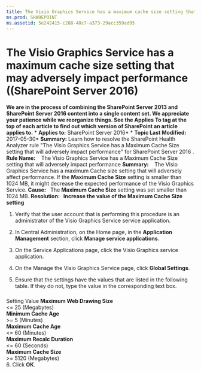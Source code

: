 ```yaml
---
title: The Visio Graphics Service has a maximum cache size setting that may adversely impact performance ((SharePoint Server 2016)
ms.prod: SHAREPOINT
ms.assetid: 5e242415-c288-48c7-a373-29acc359ad95
---
```



# The Visio Graphics Service has a maximum cache size setting that may adversely impact performance ((SharePoint Server 2016)
 **We are in the process of combining the SharePoint Server 2013 and SharePoint Server 2016 content into a single content set. We appreciate your patience while we reorganize things. See the Applies To tag at the top of each article to find out which version of SharePoint an article applies to.** * **Applies to:** SharePoint Server 2016*  * **Topic Last Modified:** 2017-05-30* **Summary:** Learn how to resolve the SharePoint Health Analyzer rule "The Visio Graphics Service has a Maximum Cache Size setting that will adversely impact performance" for SharePoint Server 2016 . **Rule Name:**    The Visio Graphics Service has a Maximum Cache Size setting that will adversely impact performance **Summary:**    The Visio Graphics Service has a maximum Cache size setting that will adversely affect performance. If the **Maximum Cache Size** setting is smaller than 1024 MB, it might decrease the expected performance of the Visio Graphics Service. **Cause:**   The **Maximum Cache Size** setting was set smaller than 1024 MB. **Resolution:   Increase the value of the Maximum Cache Size setting**
1. Verify that the user account that is performing this procedure is an administrator of the Visio Graphics Service service application. 
    
  
2. In Central Administration, on the Home page, in the **Application Management** section, click **Manage service applications**.
    
  
3. On the Service Applications page, click the Visio Graphics service application.
    
  
4. On the Manage the Visio Graphics Service page, click **Global Settings**.
    
  
5. Ensure that the settings have the values that are listed in the following table. If they do not, type the value in the corresponding text box.
    
### 

Setting Value **Maximum Web Drawing Size** <br/> <= 25 (Megabytes)  <br/> **Minimum Cache Age** <br/> >= 5 (Minutes)  <br/> **Maximum Cache Age** <br/> <= 60 (Minutes)  <br/> **Maximum Recalc Duration** <br/> <= 60 (Seconds)  <br/> **Maximum Cache Size** <br/> >= 5120 (Megabytes)  <br/> 6. Click **OK**.
    
  

